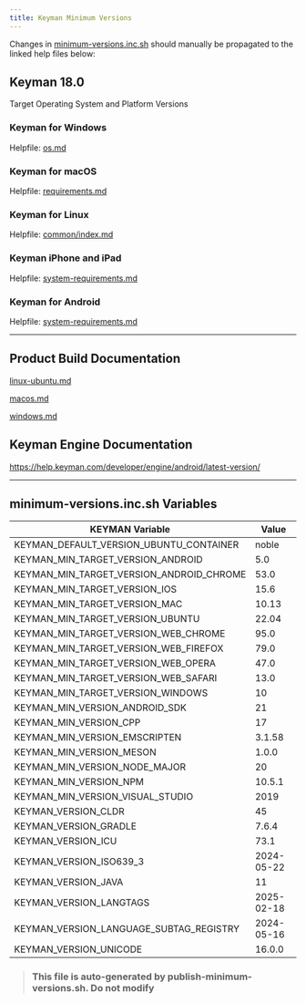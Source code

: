 ```yaml
---
title: Keyman Minimum Versions
---
```


Changes in [minimum-versions.inc.sh](minimum-versions.inc.sh) should manually be propagated to the linked help files below:

## Keyman 18.0

Target Operating System and Platform Versions

### Keyman for Windows

Helpfile: [os.md](../windows/docs/help/common/os.md)

### Keyman for macOS

Helpfile: [requirements.md](../mac/docs/help/about/requirements.md)

### Keyman for Linux

Helpfile: [common/index.md](../linux/docs/help/common/index.md#q-what-linux-distros-will-keyman-work-with)

### Keyman iPhone and iPad

Helpfile: [system-requirements.md](../ios/docs/help/about/system-requirements.md)

### Keyman for Android

Helpfile: [system-requirements.md](../android/docs/help/about/system-requirements.md)

----

## Product Build Documentation

[linux-ubuntu.md](../docs/build/linux-ubuntu.md)

[macos.md](../docs/build/macos.md)

[windows.md](../docs/build/windows.md)

## Keyman Engine Documentation

https://help.keyman.com/developer/engine/android/latest-version/

----

## minimum-versions.inc.sh Variables

|          KEYMAN Variable          |     Value    |
|-----------------------------------|--------------|
| KEYMAN_DEFAULT_VERSION_UBUNTU_CONTAINER | noble |
| KEYMAN_MIN_TARGET_VERSION_ANDROID | 5.0 |
| KEYMAN_MIN_TARGET_VERSION_ANDROID_CHROME | 53.0 |
| KEYMAN_MIN_TARGET_VERSION_IOS | 15.6 |
| KEYMAN_MIN_TARGET_VERSION_MAC | 10.13 |
| KEYMAN_MIN_TARGET_VERSION_UBUNTU | 22.04 |
| KEYMAN_MIN_TARGET_VERSION_WEB_CHROME | 95.0 |
| KEYMAN_MIN_TARGET_VERSION_WEB_FIREFOX | 79.0 |
| KEYMAN_MIN_TARGET_VERSION_WEB_OPERA | 47.0 |
| KEYMAN_MIN_TARGET_VERSION_WEB_SAFARI | 13.0 |
| KEYMAN_MIN_TARGET_VERSION_WINDOWS | 10 |
| KEYMAN_MIN_VERSION_ANDROID_SDK | 21 |
| KEYMAN_MIN_VERSION_CPP | 17 |
| KEYMAN_MIN_VERSION_EMSCRIPTEN | 3.1.58 |
| KEYMAN_MIN_VERSION_MESON | 1.0.0 |
| KEYMAN_MIN_VERSION_NODE_MAJOR | 20 |
| KEYMAN_MIN_VERSION_NPM | 10.5.1 |
| KEYMAN_MIN_VERSION_VISUAL_STUDIO | 2019 |
| KEYMAN_VERSION_CLDR | 45 |
| KEYMAN_VERSION_GRADLE | 7.6.4 |
| KEYMAN_VERSION_ICU | 73.1 |
| KEYMAN_VERSION_ISO639_3 | 2024-05-22 |
| KEYMAN_VERSION_JAVA | 11 |
| KEYMAN_VERSION_LANGTAGS | 2025-02-18 |
| KEYMAN_VERSION_LANGUAGE_SUBTAG_REGISTRY | 2024-05-16 |
| KEYMAN_VERSION_UNICODE | 16.0.0 |

> ### This file is auto-generated by publish-minimum-versions.sh. Do not modify
